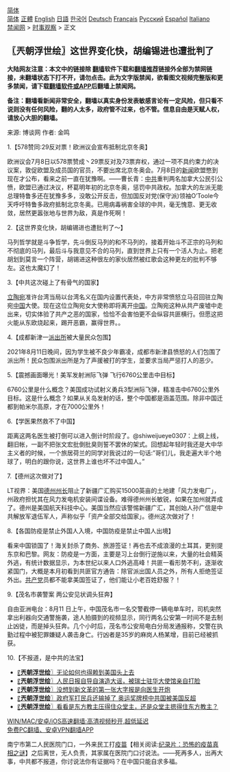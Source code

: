  <!-- 面包屑导航 --> <div class="breadcrumb"><!-- GTranslate: https://gtranslate.io/ -->  <div class="switcher notranslate">  <div class="selected">  <a href="#" onclick="return false;"> 简体</a>  </div>  <div class="option">  <a href="https://www.bannedbook.org" onclick="doGTranslate('zh-CN|zh-CN');jQuery('div.switcher div.selected a').html(jQuery(this).html());return false;" title="简体中文" class="nturl selected"> 简体</a>  <a href="https://www.bannedbook.org/zh-tw/" onclick="doGTranslate('zh-CN|zh-TW');jQuery('div.switcher div.selected a').html(jQuery(this).html());return false;" title="繁體中文" class="nturl"> 正體</a>  <a href="https://www.bannedbook.org/en/" onclick="doGTranslate('zh-CN|en');jQuery('div.switcher div.selected a').html(jQuery(this).html());return false;" title="English" class="nturl"> English</a>  <a href="https://www.bannedbook.org/ja/" onclick="doGTranslate('zh-CN|ja');jQuery('div.switcher div.selected a').html(jQuery(this).html());return false;" title="日本語" class="nturl"> 日語</a>  <a href="https://www.bannedbook.org/ko/" onclick="doGTranslate('zh-CN|ko');jQuery('div.switcher div.selected a').html(jQuery(this).html());return false;" title="한국어" class="nturl"> 한국어</a>  <a href="https://www.bannedbook.org/de/" onclick="doGTranslate('zh-CN|de');jQuery('div.switcher div.selected a').html(jQuery(this).html());return false;" title="Deutsch" class="nturl"> Deutsch</a>  <a href="https://www.bannedbook.org/fr/" onclick="doGTranslate('zh-CN|fr');jQuery('div.switcher div.selected a').html(jQuery(this).html());return false;" title="Français" class="nturl"> Français</a>  <a href="https://www.bannedbook.org/ru/" onclick="doGTranslate('zh-CN|ru');jQuery('div.switcher div.selected a').html(jQuery(this).html());return false;" title="Русский" class="nturl"> Русский</a>  <a href="https://www.bannedbook.org/es/" onclick="doGTranslate('zh-CN|es');jQuery('div.switcher div.selected a').html(jQuery(this).html());return false;" title="Español" class="nturl"> Español</a>  <a href="https://www.bannedbook.org/it/" onclick="doGTranslate('zh-CN|it');jQuery('div.switcher div.selected a').html(jQuery(this).html());return false;" title="Italiano" class="nturl"> Italiano</a>  </div>  </div>      <div class='breadcrumb-sub'><!-- Breadcrumb NavXT 6.3.0 --> <a href="https://www.bannedbook.org/" class="home">禁闻网</a> &gt; <a href="https://www.bannedbook.org/bnews/ssgc/" class="category">时事观察</a> &gt; 正文</div></div><h2>〖兲朝浮世绘〗这世界变化快，胡编锡进也遭批判了</h2> <p class="notice"><b>大陆网友注意：本文中的链接除 <a href="https://github.com/bannedbook/fanqiang" >翻墙</a>软件下载和<a href="https://github.com/killgcd/justmysocks/blob/master/README.md">翻墙推荐</a>链接外全部为禁网链接，未翻墙状态下打不开，请勿点击。此为文字版禁闻，欲看图文视频完整版和更多禁闻，请下载<a href="https://github.com/bannedbook/fanqiang">翻墙软件或APP</a>后翻墙上禁闻网。</p><p>备注：翻墙看新闻非常安全，翻墙以真实身份发表敏感言论有一定风险，但只看不说则没有任何风险，翻的人太多，政府管不过来，也不管。信息自由是天赋人权，请放心大胆的翻墙。</b></p>  <div class="entry"> <p>来源:&nbsp;博谈网                            作者:&nbsp;金鸣                           </p> <p>1.【578赞同:29反对票！欧洲议会宣布抵制北京冬奥】</p> <p></p> <p>欧洲议会7月8日以578票赞成丶29票反对及73票弃权，通过一项不具约束力的决议案，敦促欧盟及成员国的官员，不要出席北京冬奥会。7月8日的<span class='wp_keywordlink_affiliate'><a href="https://www.bannedbook.org/" title="新闻">新闻</a></span>欧盟憋到现在才公布，看来之前一直在犹豫啊。——曹长青：<a href="https://www.bannedbook.org/bnews/tag/%e4%b8%ad%e5%85%b1/" class="st_tag internal_tag" rel="tag" title="标签 中共 下的日志">中共</a>重判两名加拿大公民引公愤，欧盟已通过决议，杯葛明年初的北京冬奥，惩罚中共政权。加拿大的左派无能总理特鲁多还在犹豫多多，没敢公开反击，但加国反对党(保守派)领袖O’Toole今天呼吁特鲁多政府抵制北京冬奥。已用病毒祸害全球的中共，毫无愧意、更无收敛，居然更嚣张地与世界为敌，真是作死啊！</p> <p>2.【这世界变化快，胡编锡进也遭批判了～】</p> <p></p> <p>马列哲学就是斗争哲学，先斗倒反马列的和不马列的，接着开始斗不正宗的马列和不彻底的马列，最后斗与我意见不合的马列，直到世界上只有一个活人为止。把老胡划到莫言一个阵营，胡锡进这种很左的家伙居然被红歌会这种更左的批判不够左。这也太魔幻了！ </p> <p>3.【中共这次碰上了有骨气的国家】</p>  <p></p> <p><a href="https://www.bannedbook.org/bnews/tag/%e7%ab%8b%e9%99%b6%e5%ae%9b/" class="st_tag internal_tag" rel="tag" title="标签 立陶宛 下的日志">立陶宛</a>准许台湾当局以台湾名义在国内设置代表处，中方非常愤怒立马召回驻立陶宛<span class='wp_keywordlink_affiliate'><a href="https://www.bannedbook.org/" title="中国" target="_blank">中国</a></span>大使。现在这位立陶宛女大使称即将离开<a href="https://www.bannedbook.org/bnews/tag/%E4%B8%AD%E5%9B%BD/" class="st_tag internal_tag" rel="tag" title="标签 中国 下的日志">中国</a>。立陶宛这种从共产废墟中走出来，切实体验了共产之恶的国家，恰恰不会害怕更不会纵容共匪横行。但愿这把火能从东欧烧起来，踢开恶霸，赢得世界。。</p> <p>4.【成都新津一<a href="https://www.bannedbook.org/bnews/tag/%e6%b4%be%e5%87%ba%e6%89%80/" class="st_tag internal_tag" rel="tag" title="标签 派出所 下的日志">派出所</a>被大量民众包围】</p> <p></p> <p>2021年8月11日晚间，因为学生被不良少年霸凌，成都市新津县愤怒的人们包围了派出所！民众包围派出所是为了声援被打的学生，並要求当局严惩打人的恶少。</p> <p>5.【震撼画面曝光！美军发射洲际飞弹 飞行6760公里击中目标】</p> <p></p> <p>6760公里是什么概念？美国成功试射义勇兵3型洲际飞弹，精准击中6760公里外目标。这是什么概念？如果从关岛发射的话，整个中国都是涵盖范围。除非中国迁都到帕米尔高原，才在7000公里外！</p>  <p>6.【学医果然救不了中国】</p> <p></p> <p>距离这两名医生被打倒可以进入倒计时阶段了。@shiweijueye0307：上纲上线，翻旧帐，一副不把张文宏批倒批臭则誓不罢休的架式。回想起年轻时我还是大中华主义者的时候，一个旅居荷兰的同学对我说过的一句话:&#8221;哥们儿，我走遍大半个地球了，明白的跟你说，这世界上谁也坏不过中国人。&#8221;</p> <p>7.【德州这次做对了】</p> <p></p> <p>LT视界：美国<a href="https://www.bannedbook.org/bnews/tag/%e5%be%b7%e5%b7%9e%e5%b7%9e%e9%95%bf/" class="st_tag internal_tag" rel="tag" title="标签 德州州长 下的日志">德州州长</a>阻止了新疆广汇购买15000英亩的土地建「风力发电厂」，州政府担忧其在风力发电机安装间谍设备。难得德州州长敏锐，如果在加州就弄成了。德州是美国航天科技中心。美国当然应该警惕新疆广汇，其创始人孙广信是中共解放军退伍军人，声称似乎「资产全部交给国家」。德州这次做对了！</p> <p>8.【各国防疫是禁止外国人入境，中国防疫是禁止中国人出境】</p> <p></p>  <p>看来中国锁国了！海关封杀了商务、旅游签证！再也去不成浪漫的土耳其，更别提东京和巴黎。网友：防疫是一方面，主要是习上台倒行逆施以来，大量的社会精英外逃，有统计数据显示，为本世纪以来人口外逃高峰！共匪一看形势不利，逐渐收紧国门，大概是本月初看到共匪官方通告：除官派出国人员之外，所有人拒绝签证外出。<a href="https://www.bannedbook.org/bnews/tag/%e5%85%b1%e4%ba%a7%e5%85%9a/" class="st_tag internal_tag" rel="tag" title="标签 共产党 下的日志">共产党</a>员都不能拿美国签证了，他们能让小老百姓舒服？！</p> <p>9.【茂名市袭警案 两公安见状调头狂奔】</p> <p></p> <p>自由亚洲电台：8月11 日上午，中国茂名市一名交警截停一辆电单车时，司机突然拿出利器向交通警施袭，途人拍摄到的视频显示，同行两名公安第一时间不是去制止凶徒，而是掉头狂奔。几个小时后，茂名市公安局电白分局发通报称，交警在执勤过程中被犯罪嫌疑人袭击身亡。行凶者是35岁的麻岗人杨某增，目前已经被抓获。</p> <p>10.【不报道，是中共的法宝】</p> <p></p> <ul class='op-related-articles' title='相关阅读'> <li><a href='https://www.bannedbook.org/bnews/ssgc/20210812/1604794.html' target='_blank'>〖<b>兲朝浮世绘</b>〗无论如何也得赖到美国头上去</a></li> <li><a href='https://www.bannedbook.org/bnews/ssgc/20210811/1604160.html' target='_blank'>〖<b>兲朝浮世绘</b>〗人民日报自导自演造大谣，被瑞士驻华大使馆亲自打脸</a></li> <li><a href='https://www.bannedbook.org/bnews/ssgc/20210810/1603404.html' target='_blank'>〖<b>兲朝浮世绘</b>〗没想到新文革的第一张大字报是向医生开炮</a></li> <li><a href='https://www.bannedbook.org/bnews/ssgc/20210809/1602760.html' target='_blank'>〖<b>兲朝浮世绘</b>〗政府军打民兵还输掉了 奥运奖牌榜中共国被美国反超</a></li> <li><a href='https://www.bannedbook.org/bnews/ssgc/20210807/1601923.html' target='_blank'>〖<b>兲朝浮世绘</b>〗看看是东方教主压得住众堂主，还是众堂主摁得住东方教主？</a></li> </ul> <p class="texttj"> <a href="https://github.com/bannedbook/fanqiang/wiki/V2ray%E6%9C%BA%E5%9C%BA" target="_blank">WIN/MAC/安卓/iOS高速翻墙:高清视频秒开,超低延迟</a><br/> <a href="https://github.com/bannedbook/fanqiang/wiki/%E7%A6%81%E9%97%BB%E7%BD%91%E5%AE%89%E5%8D%93%E7%BF%BB%E5%A2%99%E6%96%B0%E9%97%BBAPP" target="_blank">免费PC翻墙、安卓VPN翻墙APP</a></p><p>南宁市第二人民医院门口，一外来民工打<span class='wp_keywordlink'><a href="https://www.bannedbook.org/bnews/tculture/20160630/551027.html" title="疫苗" target="_blank">疫苗</a></span>【相关阅读:<a href='https://www.bannedbook.org/bnews/topimagenews/20180408/925060.html' target='_blank'>纪录片：恐怖的疫苗真相之谜</a>】之后离世，无人负责，其家属在医院门口讨说法。——死再多人，出再大事，中共都不报道，你讨说法你有证据吗？在中国只能自求多福。</p> <a name='sharetosocial'></a>  <div style="margin-bottom:5px;padding-bottom:5px;clear:both"> <div id="archive-pix-1" class="banner-ads"> <!-- AuctionX Display platform tag START --> <div id="26318x728x90x621x_ADSLOT2" clicktrack="%%CLICK_URL_ESC%%"></div> <!-- AuctionX Display platform tag END --> </div> <div id="archive-pix-2" class="banner-ads"> <!-- AuctionX Display platform tag START --> <div id="26315x300x250x621x_ADSLOT2" clicktrack="%%CLICK_URL_ESC%%"></div> <!-- AuctionX Display platform tag END --> </div> </div>  <div id="archive-pix-1" class="banner-ads"> <!-- AuctionX Display platform tag START --> <div id="26318x728x90x621x_ADSLOT3" clicktrack="%%CLICK_URL_ESC%%"></div> <!-- AuctionX Display platform tag END --> </div> </div><!--END ENTRY--> 